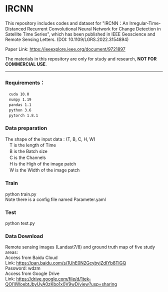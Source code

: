 # IRCNN

This repository includes codes and dataset for "IRCNN：An Irregular-Time-Distanced Recurrent Convolutional Neural Network for Change Detection in Satellite Time Series", which has been published in IEEE Geoscience and Remote Sensing Letters. (DOI: 10.1109/LGRS.2022.3154894)   

Paper Link: https://ieeexplore.ieee.org/document/9721897  

The materials in this repository are only for study and research, **NOT FOR COMMERCIAL USE**.  
***

### Requirements： 
 ```
　cuda 10.0  
　numpy 1.19  
　pandas 1.1  
　python 3.6  
　pytorch 1.8.1  
  ```

### Data preparation  
The shape of the input data :  (T, B, C, H, W)  
　T is the length of Time  
　B is the Batch size  
　C is the Channels  
　H is the High of the image patch  
　W is the Width of the image patch  
 
### Train
python train.py  
Note there is a config file named Parameter.yaml  

### Test
python test.py  

### Data Download  
Remote sensing images (Landast7/8) and ground truth map of five study areas:  
Access from Baidu Cloud  
Link: https://pan.baidu.com/s/1UhE0N2GcybyjZdIYb8TlGQ  
Password: wdzm  
Access from Google Drive  
Link: https://drive.google.com/file/d/1tek-QOl1IWoebtJbyUyA0zKbo1x0V9wD/view?usp=sharing
